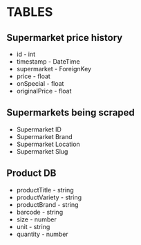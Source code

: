 # TABLES

## Supermarket price history
 - id - int
 - timestamp - DateTime
 - supermarket - ForeignKey
 - price - float
 - onSpecial - float
 - originalPrice - float

## Supermarkets being scraped
 - Supermarket ID
 - Supermarket Brand
 - Supermarket Location
 - Supermarket Slug

## Product DB
 - productTitle - string
 - productVariety - string
 - productBrand - string
 - barcode - string
 - size - number
 - unit - string
 - quantity - number